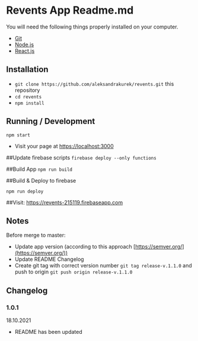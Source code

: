 # Revents App Readme.md

You will need the following things properly installed on your computer.

* [Git](https://git-scm.com/)
* [Node.js](https://nodejs.org/)
* [React.js](https://reactjs.org/)

## Installation

* `git clone https://github.com/aleksandrakurek/revents.git` this repository
* `cd revents`
* `npm install`


## Running / Development
`npm start`

* Visit your page at [https://localhost:3000](http://localhost:3000)

##Update firebase scripts
`firebase deploy --only functions`

##Build App
`npm run build`

##Build & Deploy to firebase

`npm run deploy`

##Visit:
https://revents-215119.firebaseapp.com


## Notes

Before merge to master:

* Update app version (according to this approach [https://semver.org/](https://semver.org/))
* Update README Changelog
* Create git tag with correct version number `git tag release-v.1.1.0` and push to
  origin `git push origin release-v.1.1.0`

## Changelog

### 1.0.1
18.10.2021
* README has been updated
